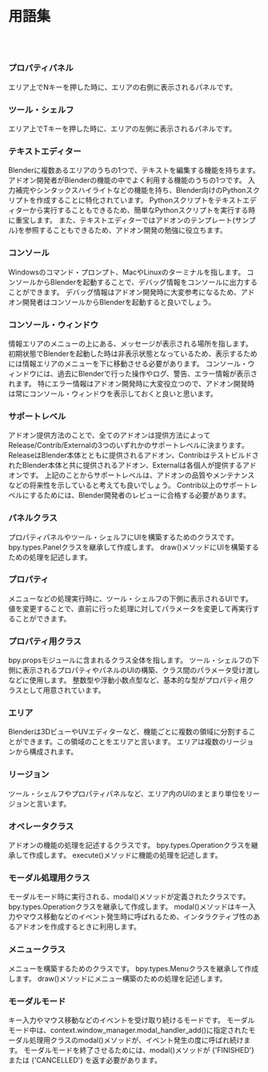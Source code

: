 <div id="sect_title_img_0_0"></div>

<div id="sect_title_text"></div>

# 用語集

<div id="preface"></div>

###### 　


### プロパティパネル

エリア上でNキーを押した時に、エリアの右側に表示されるパネルです。

### ツール・シェルフ

エリア上でTキーを押した時に、エリアの左側に表示されるパネルです。

### テキストエディター

Blenderに複数あるエリアのうちの1つで、テキストを編集する機能を持ちます。アドオン開発者がBlenderの機能の中でよく利用する機能のうちの1つです。
入力補完やシンタックスハイライトなどの機能を持ち、Blender向けのPythonスクリプトを作成することに特化されています。
Pythonスクリプトをテキストエディターから実行することもできるため、簡単なPythonスクリプトを実行する時に重宝します。
また、テキストエディターではアドオンのテンプレート(サンプル)を参照することもできるため、アドオン開発の勉強に役立ちます。

### コンソール

Windowsのコマンド・プロンプト、MacやLinuxのターミナルを指します。
コンソールからBlenderを起動することで、デバッグ情報をコンソールに出力することができます。
デバッグ情報はアドオン開発時に大変参考になるため、アドオン開発者はコンソールからBlenderを起動すると良いでしょう。

### コンソール・ウィンドウ

情報エリアのメニューの上にある、メッセージが表示される場所を指します。
初期状態でBlenderを起動した時は非表示状態となっているため、表示するためには情報エリアのメニューを下に移動させる必要があります。
コンソール・ウィンドウには、過去にBlenderで行った操作やログ、警告、エラー情報が表示されます。
特にエラー情報はアドオン開発時に大変役立つので、アドオン開発時は常にコンソール・ウィンドウを表示しておくと良いと思います。

### サポートレベル

アドオン提供方法のことで、全てのアドオンは提供方法によってRelease/Contrib/Externalの3つのいずれかのサポートレベルに決まります。
ReleaseはBlender本体とともに提供されるアドオン、ContribはテストビルドされたBlender本体と共に提供されるアドオン、Externalは各個人が提供するアドオンです。
上記のことからサポートレベルは、アドオンの品質やメンテナンスなどの将来性を示していると考えても良いでしょう。
Contrib以上のサポートレベルにするためには、Blender開発者のレビューに合格する必要があります。

### パネルクラス

プロパティパネルやツール・シェルフにUIを構築するためのクラスです。
bpy.types.Panelクラスを継承して作成します。
draw()メソッドにUIを構築するための処理を記述します。

### プロパティ

メニューなどの処理実行時に、ツール・シェルフの下側に表示されるUIです。
値を変更することで、直前に行った処理に対してパラメータを変更して再実行することができます。

### プロパティ用クラス

bpy.propsモジュールに含まれるクラス全体を指します。
ツール・シェルフの下側に表示されるプロパティやパネルのUIの構築、クラス間のパラメータ受け渡しなどに使用します。
整数型や浮動小数点型など、基本的な型がプロパティ用クラスとして用意されています。

### エリア

Blenderは3DビューやUVエディターなど、機能ごとに複数の領域に分割することができます。この領域のことをエリアと言います。
エリアは複数のリージョンから構成されます。

### リージョン

ツール・シェルフやプロパティパネルなど、エリア内のUIのまとまり単位をリージョンと言います。

### オペレータクラス

アドオンの機能の処理を記述するクラスです。
bpy.types.Operationクラスを継承して作成します。
execute()メソッドに機能の処理を記述します。

### モーダル処理用クラス

モーダルモード時に実行される、modal()メソッドが定義されたクラスです。
bpy.types.Operationクラスを継承して作成します。
modal()メソッドはキー入力やマウス移動などのイベント発生時に呼ばれるため、インタラクティブ性のあるアドオンを作成するときに利用します。

### メニュークラス

メニューを構築するためのクラスです。
bpy.types.Menuクラスを継承して作成します。
draw()メソッドにメニュー構築のための処理を記述します。

### モーダルモード

キー入力やマウス移動などのイベントを受け取り続けるモードです。
モーダルモード中は、context.window_manager.modal_handler_add()に指定されたモーダル処理用クラスのmodal()メソッドが、イベント発生の度に呼ばれ続けます。
モーダルモードを終了させるためには、modal()メソッドが {'FINISHED'} または {'CANCELLED'} を返す必要があります。
